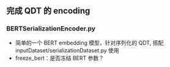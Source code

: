## 完成 QDT 的 encoding
### BERTSerializationEncoder.py
- 简单的一个 BERT embedding 模型，针对序列化的 QDT, 搭配 inputDataset/serializationDataset.py 使用
- freeze_bert：是否冻结 BERT 参数？